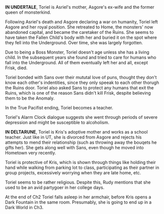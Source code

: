 **IN UNDERTALE**, Toriel is <a onclick="loadFile('Asriel.md')">Asriel's</a> mother, <a onclick="loadFile('Asgore.md')">Asgore's</a> ex-wife and the former queen of monsterkind.

Following Asriel's death and Asgore declaring a war on humanity, Toriel left Asgore and her royal position. She retreated to Home, the monsters' now abandoned capital, and became the caretaker of the Ruins. She seems to have taken the <a onclick="loadFile('The Fallen Child (Chara).md')">Fallen Child's</a> body with her and buried it on the spot where they fell into the Underground. Over time, she was largely forgotten.

Due to being a Boss Monster, Toriel doesn't age unless she has a living child. In the subsequent years she found and tried to care for <a onclick="loadFile('Six Humans.md')">humans</a> who fall into the Underground. All of them eventually left her and all, except <a onclick="loadFile('Frisk.md')">Frisk</a>, died.

Toriel bonded with <a onclick="loadFile('Sans.md')">Sans</a> over their mututal love of puns, thought they don't know each other's indentities, since they only speeak to each other thorugh the Ruins door. Toriel also asked Sans to protect any humans that exit the Ruins, which is one of the reason Sans didn't kill Frisk, despite believing them to be the <a onclick="loadFile('Anomaly.md')">Anomaly</a>.

In the True Pacifist ending, Toriel becomes a teacher.

Toriel's Alarm Clock dialogue suggests she went through periods of severe depression and might be susceptible to alcoholism.

**IN DELTARUNE**, Toriel is <a onclick="loadFile('Kris.md')">Kris's</a> adoptive mother and works as a school teacher. Just like in UT, she is divorced from <a onclick="loadFile('Asgore.md')">Asgore</a> and rejects his attempts to mend their relationship (such as throwing away the bouqets he gifts her). She gets along well with <a onclick="loadFile('Sans.md')">Sans</a>, even though he moved into Hometown very recently.

Toriel is protective of Kris, which is shown through things like holding their hand while walking from parking lot to class, participating as their partner in group projects, excessively worrying when they are late home, etc.

Toriel seems to be rather religious. Despite this, <a onclick="loadFile('Rudy Holiday.md')">Rudy</a> mentions that she used to be an avid partygoer in her college days.

At the end of Ch2 Toriel falls asleep in her armchair, before Kris opens a Dark Fountain in the same room. Presumably, she is going to end up in a <a onclick="loadFile('Dark Worlds.md')">Dark World</a> in Ch3.